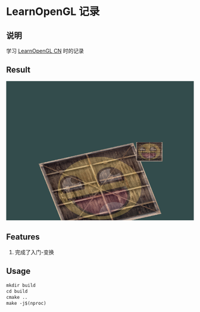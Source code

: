 <!--
 * @Description:说明
 * @Author: Amamiya
 * @Date: 2022-04-23 14:25:56
 * TechChangeTheWorld
 * WHUROBOCON_Alright_Reserved
-->

# LearnOpenGL 记录

## 说明

学习 [LearnOpenGL CN](https://learnopengl-cn.github.io) 时的记录

## Result

![result1](/result/result1.png)

## Features

1. 完成了入门-变换

## Usage

```
mkdir build
cd build
cmake ..
make -j$(nproc)
```
